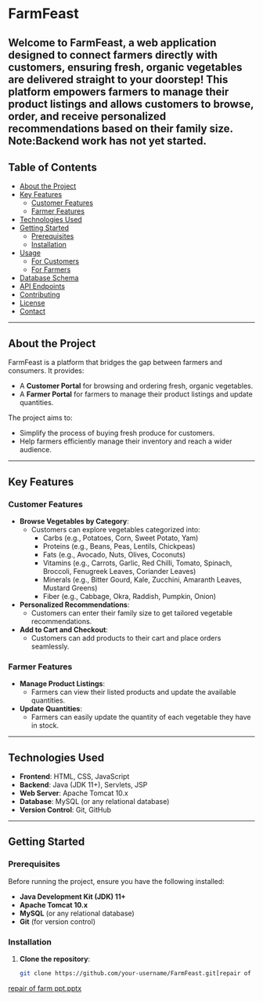# FarmFeast

Welcome to **FarmFeast**, a web application designed to connect farmers directly with customers, ensuring fresh, organic vegetables are delivered straight to your doorstep! This platform empowers farmers to manage their product listings and allows customers to browse, order, and receive personalized recommendations based on their family size.
Note:Backend work has not yet started.
---

## Table of Contents
- [About the Project](#about-the-project)
- [Key Features](#key-features)
  - [Customer Features](#customer-features)
  - [Farmer Features](#farmer-features)
- [Technologies Used](#technologies-used)
- [Getting Started](#getting-started)
  - [Prerequisites](#prerequisites)
  - [Installation](#installation)
- [Usage](#usage)
  - [For Customers](#for-customers)
  - [For Farmers](#for-farmers)
- [Database Schema](#database-schema)
- [API Endpoints](#api-endpoints)
- [Contributing](#contributing)
- [License](#license)
- [Contact](#contact)

---

## About the Project
FarmFeast is a platform that bridges the gap between farmers and consumers. It provides:
- A **Customer Portal** for browsing and ordering fresh, organic vegetables.
- A **Farmer Portal** for farmers to manage their product listings and update quantities.

The project aims to:
- Simplify the process of buying fresh produce for customers.
- Help farmers efficiently manage their inventory and reach a wider audience.

---

## Key Features

### Customer Features
- **Browse Vegetables by Category**:
  - Customers can explore vegetables categorized into:
    - Carbs (e.g., Potatoes, Corn, Sweet Potato, Yam)
    - Proteins (e.g., Beans, Peas, Lentils, Chickpeas)
    - Fats (e.g., Avocado, Nuts, Olives, Coconuts)
    - Vitamins (e.g., Carrots, Garlic, Red Chilli, Tomato, Spinach, Broccoli, Fenugreek Leaves, Coriander Leaves)
    - Minerals (e.g., Bitter Gourd, Kale, Zucchini, Amaranth Leaves, Mustard Greens)
    - Fiber (e.g., Cabbage, Okra, Raddish, Pumpkin, Onion)
- **Personalized Recommendations**:
  - Customers can enter their family size to get tailored vegetable recommendations.
- **Add to Cart and Checkout**:
  - Customers can add products to their cart and place orders seamlessly.

### Farmer Features
- **Manage Product Listings**:
  - Farmers can view their listed products and update the available quantities.
- **Update Quantities**:
  - Farmers can easily update the quantity of each vegetable they have in stock.

---

## Technologies Used
- **Frontend**: HTML, CSS, JavaScript
- **Backend**: Java (JDK 11+), Servlets, JSP
- **Web Server**: Apache Tomcat 10.x
- **Database**: MySQL (or any relational database)
- **Version Control**: Git, GitHub

---

## Getting Started

### Prerequisites
Before running the project, ensure you have the following installed:
- **Java Development Kit (JDK) 11+**
- **Apache Tomcat 10.x**
- **MySQL** (or any relational database)
- **Git** (for version control)

### Installation
1. **Clone the repository**:
   ```bash
   git clone https://github.com/your-username/FarmFeast.git[repair of farm ppt.pptx](https://github.com/user-attachments/files/19264656/repair.of.farm.ppt.pptx)
[repair of farm ppt.pptx](https://github.com/user-attachments/files/19264681/repair.of.farm.ppt.pptx)

